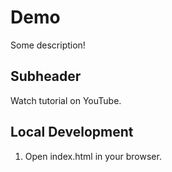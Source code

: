 # Demo

Some description!

## Subheader
 
Watch tutorial on YouTube.

## Local Development

1. Open index.html in your browser.